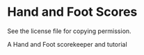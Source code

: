 # Hand and Foot Scores

See the license file for copying permission.

A Hand and Foot scorekeeper and tutorial
